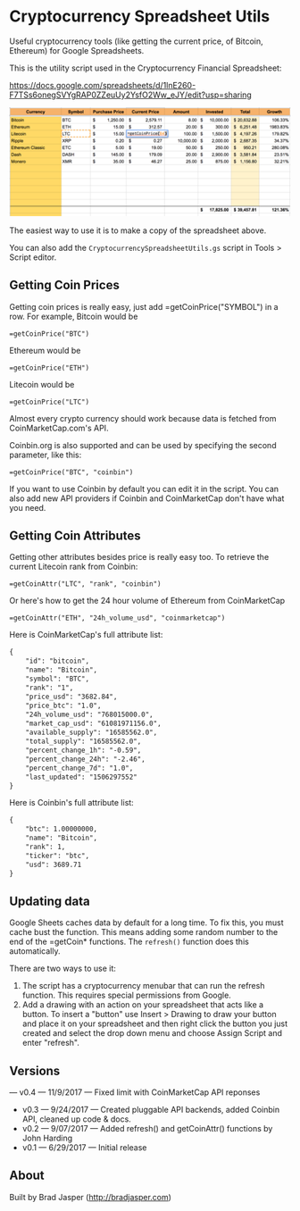 # Cryptocurrency Spreadsheet Utils

Useful cryptocurrency tools (like getting the current price, of Bitcoin, Ethereum) for Google Spreadsheets.

This is the utility script used in the Cryptocurrency Financial Spreadsheet:

https://docs.google.com/spreadsheets/d/1lnE260-F7TSs6onegSVYgRAP0ZZeuUy2YsfO2Ww_eJY/edit?usp=sharing

![Cryptocurrency Financial Spreadsheet](screenshot.png)

The easiest way to use it is to make a copy of the spreadsheet above.

You can also add the `CryptocurrencySpreadsheetUtils.gs` script in Tools > Script editor.

## Getting Coin Prices

Getting coin prices is really easy, just add =getCoinPrice("SYMBOL") in a row. For example, Bitcoin would be
    
    =getCoinPrice("BTC")
    
Ethereum would be

    =getCoinPrice("ETH")
    
Litecoin would be

    =getCoinPrice("LTC")       
 
Almost every crypto currency should work because data is fetched from CoinMarketCap.com's API.

Coinbin.org is also supported and can be used by specifying the second parameter, like this:

    =getCoinPrice("BTC", "coinbin")
    
If you want to use Coinbin by default you can edit it in the script. You can also add new API providers if Coinbin and CoinMarketCap don't have what you need.

## Getting Coin Attributes

Getting other attributes besides price is really easy too. To retrieve the current Litecoin rank from Coinbin:

    =getCoinAttr("LTC", "rank", "coinbin")

Or here's how to get the 24 hour volume of Ethereum from CoinMarketCap

    =getCoinAttr("ETH", "24h_volume_usd", "coinmarketcap")
    
Here is CoinMarketCap's full attribute list:

    {
        "id": "bitcoin", 
        "name": "Bitcoin", 
        "symbol": "BTC", 
        "rank": "1", 
        "price_usd": "3682.84", 
        "price_btc": "1.0", 
        "24h_volume_usd": "768015000.0", 
        "market_cap_usd": "61081971156.0", 
        "available_supply": "16585562.0", 
        "total_supply": "16585562.0", 
        "percent_change_1h": "-0.59", 
        "percent_change_24h": "-2.46", 
        "percent_change_7d": "1.0", 
        "last_updated": "1506297552"
    }
    
Here is Coinbin's full attribute list:

    {
        "btc": 1.00000000, 
        "name": "Bitcoin", 
        "rank": 1, 
        "ticker": "btc", 
        "usd": 3689.71
    }
    
## Updating data

Google Sheets caches data by default for a long time. To fix this, you must cache bust the function. This means adding some random number to the end of the =getCoin* functions. The `refresh()` function does this automatically.

There are two ways to use it:

1. The script has a cryptocurrency menubar that can run the refresh function. This requires special permissions from Google.
2. Add a drawing with an action on your spreadsheet that acts like a button. To insert a "button" use Insert > Drawing to draw your button and place it on your spreadsheet and then right click the button you just created and select the drop down menu and choose Assign Script and enter "refresh".

## Versions

— v0.4 — 11/9/2017 — Fixed limit with CoinMarketCap API reponses
- v0.3 — 9/24/2017 — Created pluggable API backends, added Coinbin API, cleaned up code & docs.
- v0.2 — 9/07/2017 — Added refresh() and getCoinAttr() functions by John Harding
- v0.1 — 6/29/2017 — Initial release

## About

Built by Brad Jasper (http://bradjasper.com)

